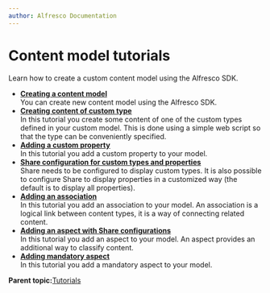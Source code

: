 ```yaml
---
author: Alfresco Documentation
---
```


# Content model tutorials

Learn how to create a custom content model using the Alfresco SDK.

-   **[Creating a content model](../tasks/dev-extensions-content-models-tutorials-deploy-model.md)**  
You can create new content model using the Alfresco SDK.
-   **[Creating content of custom type](../tasks/dev-extensions-content-models-tutorials-create-custom-content.md)**  
In this tutorial you create some content of one of the custom types defined in your custom model. This is done using a simple web script so that the type can be conveniently specified.
-   **[Adding a custom property](../tasks/dev-extensions-content-models-tutorials-add-custom-property.md)**  
In this tutorial you add a custom property to your model.
-   **[Share configuration for custom types and properties](../tasks/dev-extensions-content-models-tutorials-share-config.md)**  
Share needs to be configured to display custom types. It is also possible to configure Share to display properties in a customized way \(the default is to display all properties\).
-   **[Adding an association](../tasks/dev-extensions-content-models-tutorials-add-association.md)**  
In this tutorial you add an association to your model. An association is a logical link between content types, it is a way of connecting related content.
-   **[Adding an aspect with Share configurations](../tasks/dev-extensions-content-models-tutorials-add-aspect.md)**  
In this tutorial you add an aspect to your model. An aspect provides an additional way to classify content.
-   **[Adding mandatory aspect](../tasks/dev-extensions-content-models-tutorials-add-mandatory-aspect.md)**  
In this tutorial you add a mandatory aspect to your model.

**Parent topic:**[Tutorials](../concepts/dev-platform-extensions-tutorials.md)

